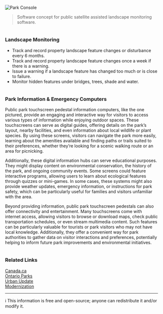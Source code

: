 ![Park Console](https://github.com/user-attachments/assets/86a0a8f2-9580-4ee7-8e02-633d9dbe9725)

> Software concept for public satellite assisted landscape monitoring software.
#

### Landscape Monitoring

- Track and record property landscape feature changes or disturbance every 6 months.
- Track and record property landscape feature changes once a week if there is a warning.
- Issue a warning if a landscape feature has changed too much or is close to failure.
- Monitor hidden features under bridges, trees, shade and water.

#
### Park Information & Emergency Computers

Public park touchscreen pedestal information computers, like the one pictured, provide an engaging and interactive way for visitors to access various types of information while enjoying outdoor spaces. These touchscreens can serve as digital guides, offering details on the park’s layout, nearby facilities, and even information about local wildlife or plant species. By using these screens, visitors can navigate the park more easily, learning about the amenities available and finding paths or trails suited to their preferences, whether they’re looking for a scenic walking route or an area for picnicking.

Additionally, these digital information hubs can serve educational purposes. They might display content on environmental conservation, the history of the park, and ongoing community events. Some screens could feature interactive programs, allowing users to learn about ecological features through quizzes or mini-games. In some cases, these systems might also provide weather updates, emergency information, or instructions for park safety, which can be particularly useful for families and visitors unfamiliar with the area.

Beyond providing information, public park touchscreen pedestals can also offer connectivity and entertainment. Many touchscreens come with internet access, allowing visitors to browse or download maps, check public transportation schedules, or even stream multimedia content. Such features can be particularly valuable for tourists or park visitors who may not have local knowledge. Additionally, they offer a convenient way for park authorities to gather data on visitor interactions and preferences, potentially helping to inform future park improvements and environmental initiatives.

#
### Related Links

[Canada.ca](https://open.canada.ca/en/forms/submit-your-app)
<br>
[Ontario Parks](https://news.ontario.ca/en/release/56903/ontario-opening-provincial-parks-and-conservation-reserves)
<br>
[Urban Update](https://github.com/sourceduty/Urban_Update)
<br>
[Modernization](https://github.com/sourceduty/Modernization)

***
ℹ️ This information is free and open-source; anyone can redistribute it and/or modify it.
